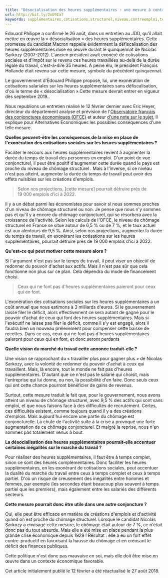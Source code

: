 ```yaml
---
title: "Désocialisation des heures supplémentaires : une mesure à contre-emploi"
url: http://bit.ly/2nU9Ia7
keywords: supplémentaires,cotisations,structurel,niveau,contreemploi,temps,mesure,nest,désocialisation,travail,chômage,heures
---
```

Edouard Philippe a confirmé le 26 août, dans un entretien au JDD, qu'il allait mettre en œuvre la « désocialisation » des heures supplémentaires. Cette promesse du candidat Macron rappelle évidemment la défiscalisation des heures supplémentaires mise en œuvre durant le quinquennat de Nicolas Sarkozy (2007-2012). L'ancien président avait exonéré de cotisations sociales et d'impôt sur le revenu ces heures travaillées au-delà de la durée légale du travail, c'est-à-dire 35 heures. A peine élu, le président François Hollande était revenu sur cette mesure, symbole du précédent quinquennat.

Le gouvernement d'Edouard Philippe propose, lui, une exonération de cotisations salariales sur les heures supplémentaires sans défiscalisation, d'où le terme de « désocialisation ».Cette mesure devrait entrer en vigueur dès septembre 2019..

Nous republions un entretien réalisé le 12 février dernier avec Eric Heyer, directeur du département analyse et prévision de l'[Observatoire français des conjonctures économiques (OFCE)](https://www.ofce.sciences-po.fr/pdf/pbrief/2017/pbrief23.pdf) et auteur [d'une note sur le sujet](https://www.alternatives-economiques.fr/defiscaliser-heures-supplementaires-detruirait-emplois/00079764), Il explique pour Alternatives Economiques les possibles conséquences d'une telle mesure.

**Quelles peuvent-être les conséquences de la mise en place de l'exonération des cotisations sociales sur les heures supplémentaires ?**

Faciliter le recours aux heures supplémentaires revient à augmenter la durée du temps de travail des personnes en emploi. D'un point de vue conjoncturel, il peut être positif d'augmenter cette durée quand le pays est proche du niveau de chômage structurel . Mais à l'inverse, si ce niveau n'est pas atteint, augmenter la durée du temps de travail peut avoir des effets nuisibles sur les créations d'emplois.

> Selon nos projections, \[cette mesure\] pourrait détruire près de 19 000 emplois d'ici à 2022.

Il y a un débat parmi les économistes pour savoir si nous sommes proches d'un niveau de chômage structurel ou non. Je pense que nous n'y sommes pas et qu'il y a encore du chômage conjoncturel, qui se résorbera avec la croissance de l'activité. Selon les calculs de l'OFCE, le niveau de chômage structurel en France se situe autour de 6,5 % ou de 7 %, et le taux actuel est aux alentours de 9,5 %. Ainsi, selon nos projections, augmenter la durée du temps de travail, en exonérant les cotisations sur les heures supplémentaires, pourrait détruire près de 19 000 emplois d'ici à 2022.

**Qu'est-ce qui peut motiver cette mesure alors ?**

Si l'argument n'est pas sur le temps de travail, il peut viser un objectif de redonner du pouvoir d'achat aux actifs. Mais il n'est pas sûr que cela fonctionne non plus sur ce plan. Cela dépendra du mode de financement choisi.

> Ceux qui ne font pas d'heures supplémentaires paieront pour ceux qui en font.

L'exonération des cotisations sociales sur les heures supplémentaires a un coût annuel que nous estimons à 3 milliards d'euros. Si le gouvernement laisse filer le déficit, alors effectivement ce sera autant de gagné pour le pouvoir d'achat de ceux qui font des heures supplémentaires. Mais si l'exécutif ne laisse pas filer le déficit, comme il s'y est engagé, alors il faudra bien un nouveau prélèvement pour compenser cette baisse de recettes. Dans ce cas, ceux qui ne font pas d'heures supplémentaires paieront pour ceux qui en font, et donc seront perdants

**Quelle vision du marché du travail cette annonce traduit-elle ?**

Une vision se rapprochant du « travailler plus pour gagner plus » de Nicolas Sarkozy, avec la volonté de redonner du pouvoir d'achat à ceux qui travaillent. Mais, là encore, tout le monde ne fait pas d'heures supplémentaires. D'autant que ce n'est pas le salarié qui choisit, mais l'entreprise qui lui donne, ou non, la possibilité d'en faire. Donc seuls ceux qui ont cette chance pourront bénéficier de gains de revenus.

Surtout, cette mesure traduit le fait que, pour le gouvernement, nous avons atteint un niveau de chômage structurel, avec 9,5 % des actifs qui sont sans emploi, et que nous faisons face à des difficultés de recrutement. Certes, ces difficultés existent, comme toujours quand il y a des créations d'emplois. Mais aujourd'hui encore une partie du chômage est conjoncturelle. La chute de l'activité suite à la crise a provoqué une forte augmentation de ce chômage conjoncturel. Et malgré la reprise, nous n'en sommes pas totalement venus à bout.

**La désocialisation des heures supplémentaires pourrait-elle accentuer certaines inégalités sur le marché du travail ?**

Pour réaliser des heures supplémentaires, il faut être à temps complet, sinon ce sont des heures complémentaires. Donc faciliter les heures supplémentaires, en les exonérant de cotisations sociales, peut accentuer la dualité du marché du travail entre ceux à temps complet et ceux à temps partiel. D'où un risque de creusement des inégalités entre hommes et femmes, par exemple (les secondes étant beaucoup plus souvent à temps partiel que les premiers), mais également entre les salariés des différents secteurs.

**Cette mesure pourrait donc être utile dans une autre conjoncture ?**

Oui, elle peut être efficace en matière de créations d'emplois et d'activité quand on est proche du chômage structurel. Lorsque le candidat Nicolas Sarkozy a envisagé cette mesure, le chômage était autour de 7 %, ce n'était donc pas du tout absurde. Mais elle a été mise en place pendant la plus grande crise économique depuis 1929 ! Résultat : elle a eu un fort effet contre-productif en favorisant la hausse du chômage et en creusant le déficit des finances publiques.

Cette politique n'est donc pas mauvaise en soi, mais elle doit être mise en œuvre dans un contexte économique favorable.

Cet article initialement publié le 12 février a été réactualisé le 27 août 2018.
